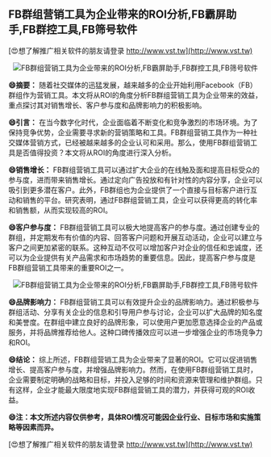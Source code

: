 ## **FB群组营销工具为企业带来的ROI分析,FB霸屏助手,FB群控工具,FB筛号软件**

[😍想了解推广相关软件的朋友请登录 http://www.vst.tw](http://www.vst.tw)

 <center><img src="https://vst.tw/MP4/tuiguang/png/6.png" alt="FB群组营销工具为企业带来的ROI分析,FB霸屏助手,FB群控工具,FB筛号软件"></center>

**😄摘要：**
随着社交媒体的迅猛发展，越来越多的企业开始利用Facebook（FB）群组作为营销工具。本文将从ROI的角度分析FB群组营销工具为企业带来的效益，重点探讨其对销售增长、客户参与度和品牌影响力的积极影响。

**😄引言：**
在当今数字化时代，企业面临着不断变化和竞争激烈的市场环境。为了保持竞争优势，企业需要寻求新的营销策略和工具。FB群组营销工具作为一种社交媒体营销方式，已经被越来越多的企业认可和采用。那么，使用FB群组营销工具是否值得投资？本文将从ROI的角度进行深入分析。

**😄销售增长：**
FB群组营销工具可以通过扩大企业的在线触及面和提高目标受众的参与度，进而带来销售增长。通过定向广告投放和有针对性的内容分享，企业可以吸引到更多潜在客户。此外，FB群组也为企业提供了一个直接与目标客户进行互动和销售的平台。研究表明，通过FB群组营销工具，企业可以获得更高的转化率和销售额，从而实现较高的ROI。

**😄客户参与度：**
FB群组营销工具可以极大地提高客户的参与度。通过创建专业的群组，并定期发布有价值的内容、回答客户问题和开展互动活动，企业可以建立与客户之间更加紧密的联系。这种互动不仅可以增加客户对企业的信任和忠诚度，还可以为企业提供有关产品需求和市场趋势的重要信息。因此，提高客户参与度是FB群组营销工具带来的重要ROI之一。

 <center><img src="https://vst.tw/MP4/tuiguang/png/4.png" alt="FB群组营销工具为企业带来的ROI分析,FB霸屏助手,FB群控工具,FB筛号软件"></center>

**😄品牌影响力：**
FB群组营销工具可以有效提升企业的品牌影响力。通过积极参与群组活动、分享有关企业的信息和引导用户参与讨论，企业可以扩大品牌的知名度和美誉度。在群组中建立良好的品牌形象，可以使用户更加愿意选择企业的产品或服务，并将品牌推荐给他人。这种口碑传播效应可以进一步增强企业的市场竞争力和ROI。

**😄结论：**
综上所述，FB群组营销工具为企业带来了显著的ROI。它可以促进销售增长、提高客户参与度，并增强品牌影响力。然而，在使用FB群组营销工具时，企业需要制定明确的战略和目标，并投入足够的时间和资源来管理和维护群组。只有这样，企业才能最大限度地实现FB群组营销工具的潜力，并获得可观的ROI收益。

**😄注：本文所述内容仅供参考，具体ROI情况可能因企业行业、目标市场和实施策略等因素而异。**

[😍想了解推广相关软件的朋友请登录 http://www.vst.tw](http://www.vst.tw)



